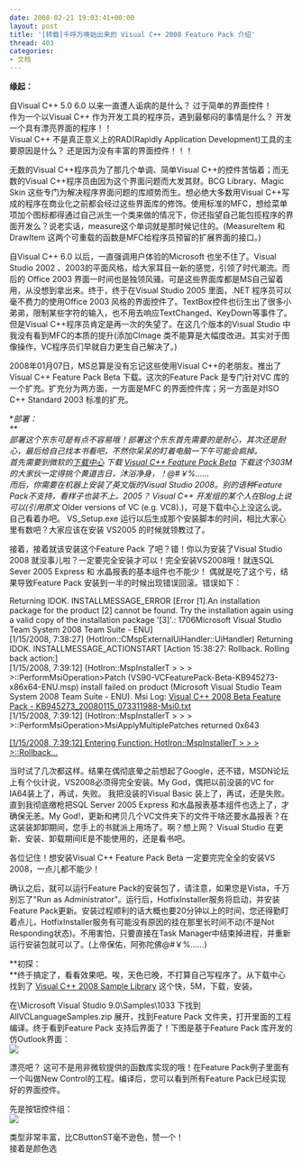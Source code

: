 ```yaml
---
date: 2008-02-21 19:03:41+00:00
layout: post
title: '[转载]千呼万唤始出来的 Visual C++ 2008 Feature Pack 介绍'
thread: 403
categories:
- 文档
---
```


  
**缘起：**  
  
自Visual C++ 5.0 6.0 以来一直遭人诟病的是什么？ 过于简单的界面控件！  
作为一个以Visual C++ 作为开发工具的程序员，遇到最郁闷的事情是什么？ 开发一个具有漂亮界面的程序！！  
Visual C++ 不是真正意义上的RAD(Rapidly Application Development)工具的主要原因是什么？ 还是因为没有丰富的界面控件！！！  
  
  
无数的Visual C++程序员为了那几个单调、简单Visual C++的控件苦恼着；而无数的Visual C++程序员由因为这个界面问题而大发其财。BCG Library、Magic Skin 这些专门为解决程序界面问题的库顺势而生。想必绝大多数用Visual C++写成的程序在商业化之前都会经过这些界面库的修饰。使用标准的MFC，想给菜单项加个图标都得通过自己派生一个类来做的情况下，你还指望自己能包揽程序的界面开发么？说老实话，measure这个单词就是那时候记住的。(MeasureItem 和 DrawItem 这两个可重载的函数是MFC给程序员预留的扩展界面的接口。)  
  
自Visual C++ 6.0 以后，一直强调用户体验的Microsoft 也坐不住了。Visual Studio 2002 、2003的平面风格，给大家耳目一新的感觉，引领了时代潮流。而后的 Office 2003 界面一时间也是独领风骚。可是这些界面库都是MS自己留着用，从没想到拿出来。终于，终于在Visual Studio 2005 里面，.NET 程序员可以毫不费力的使用Office 2003 风格的界面控件了。TextBox控件也衍生出了很多小弟弟，限制某些字符的输入，也不用去响应TextChanged、KeyDown等事件了。但是Visual C++程序员肯定是再一次的失望了。在这几个版本的Visual Studio 中我没有看到MFC的本质的提升(添加CImage 类不能算是大幅度改进。其实对于图像操作，VC程序员们早就自力更生自己解决了。)   
  
2008年01月07日，MS总算是没有忘记这些使用Visual C++的老朋友。推出了 Visual C++ Feature Pack Beta 下载。这次的Feature Pack 是专门针对VC 库的一个扩充。扩充分为两方面，一方面是MFC 的界面控件库；另一方面是对ISO C++ Standard 2003 标准的扩充。  
  
**部署：  
**  
部署这个东东可是有点不容易哦！部署这个东东首先需要的是耐心，其次还是耐心，最后给自己找本书看吧，不然你呆呆的盯着电脑一下午可能会疯掉。  
首先需要到微软的[下载中心](http://www.microsoft.com/downloads) 下载 [Visual C++ Feature Pack Beta](http://www.microsoft.com/Downloads/details.aspx?familyid=D466226B-8DAB-445F-A7B4-448B326C48E7&displaylang=en) 下载这个303M的大家伙一定得挑个黄道吉日，沐浴净身，！@#￥%……  
而后，你需要在机器上安装了英文版的Visual Studio 2008。别的语种Feature Pack不支持，看样子也装不上。2005？ Visual C++ 开发组的某个人在Blog上说可以(引用原文* Older versions of VC (e.g. VC8).)，可是下载中心上没这么说。自己看着办吧。 VS_Setup.exe 运行以后生成那个安装脚本的时间，相比大家心里有数吧？大家应该在安装 VS2005 的时候就领教过了。  
  
接着，接着就该安装这个Feature Pack 了吧？错！你以为安装了Visual Studio 2008 就没事儿啦？一定要完全安装才可以！完全安装VS2008哦！就连SQL Sever 2005 Express 和 水晶报表的基本组件也不能少！ 偶就是吃了这个亏，结果导致Feature Pack 安装到一半的时候出现错误回滚。错误如下：  
  
Returning IDOK. INSTALLMESSAGE_ERROR [Error [1].An installation package for the product [2] cannot be found. Try the installation again using a valid copy of the installation package '[3]'.: 1706Microsoft Visual Studio Team System 2008 Team Suite - ENU]  
[1/15/2008, 7:38:27] (HotIron::CMspExternalUiHandler::UiHandler) Returning IDOK. INSTALLMESSAGE_ACTIONSTART [Action 15:38:27: Rollback. Rolling back action:]  
[1/15/2008, 7:39:12] (HotIron::MspInstallerT > > > >::PerformMsiOperation>Patch (VS90-VCFeaturePack-Beta-KB945273-x86x64-ENU.msp) install failed on product (Microsoft Visual Studio Team System 2008 Team Suite - ENU). Msi Log: [Visual C++ 2008 Beta Feature Pack - KB945273_20080115_073311988-Msi0.txt](file:///C:/Users/Michael%20Lee.Michael-Lee/AppData/Local/Temp/Visual%20C++%202008%20Beta%20Feature%20Pack%20-%20KB945273_20080115_073311988-Msi0.txt)  
[1/15/2008, 7:39:12] (HotIron::MspInstallerT > > > >::PerformMsiOperation>MsiApplyMultiplePatches returned 0x643  


[[1/15/2008, 7:39:12] Entering Function: HotIron::MspInstallerT > > > >::Rollback...  
](file:///C:/Users/Michael%20Lee.Michael-Lee/AppData/Local/Temp/Visual%20C++%202008%20Beta%20Feature%20Pack%20-%20KB945273_20080115_073311988.html#)

当时试了几次都这样。结果在偶彻底晕之前想起了Google，还不错，MSDN论坛上有个伙计说，VS2008必须得完全安装。My God，偶把以前没装的VC for IA64装上了，再试，失败。 我把没装的Visual Basic 装上了，再试，还是失败。直到我彻底缴枪把SQL Server 2005 Express 和水晶报表基本组件也选上了，才确保无恙。My God!，更新和拷贝几个VC文件夹下的文件干啥还要水晶报表？在这装装卸卸期间，您手上的书就派上用场了。啊？想上网？ Visual Studio 在更新、安装、卸载期间IE是不能使用的，还是看书吧。  
  
各位记住！想安装Visual C++ Feature Pack Beta 一定要完完全全的安装VS 2008，一点儿都不能少！  
  
确认之后，就可以运行Feature Pack的安装包了，请注意，如果您是Vista，千万别忘了"Run as Administrator"。运行后，HotfixInstaller服务将启动，并安装Feature Pack更新。安装过程顺利的话大概也要20分钟以上的时间，您还得勤盯着点儿，HotfixInstaller服务有可能没有原因的挂在那里长时间不动(不是Not Responding状态)。不用害怕，只要直接在Task Manager中结束掉进程，并重新运行安装包就可以了。(上帝保佑，阿弥陀佛@#￥%……)  
  
**初探：  
**终于搞定了，看看效果吧。唉，天色已晚，不打算自己写程序了。从下载中心找到了 [Visual C++ 2008 Sample Library](http://www.microsoft.com/Downloads/details.aspx?familyid=01AE159F-08CD-495B-8BF4-A48CC395AD7B&displaylang=en) 这个快，5M，下载，安装。  
  
在\Microsoft Visual Studio 9.0\Samples\1033 下找到AllVCLanguageSamples.zip 展开，找到Feature Pack 文件夹，打开里面的工程编译。终于看到Feature Pack 支持后界面了！下图是基于Feature Pack 库开发的仿Outlook界面：  
![](http://www.cnblogs.com/images/cnblogs_com/michaellee/OutlookDemo2.jpg)  
  
漂亮吧？ 这可不是用非微软提供的函数库实现的哦！在Feature Pack例子里面有一个叫做New Control的工程。编译后，您可以看到所有Feature Pack已经实现好的界面控件。  
  
先是按钮控件组：  
![](http://www.cnblogs.com/images/cnblogs_com/michaellee/NewControl_Buttons.jpg)  
  
类型非常丰富，比CButtonST毫不逊色，赞一个！  
接着是颜色选
